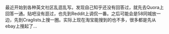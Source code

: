 最近开始到各种英文社区乱逛乱写。发现自己知乎还没有回答过，就先去Quora上回答一通。贴吧没有逛过，也先到Reddit上调侃一番。之后可能会是58同城放一边，先到Craglists上搜一圈。实际上现在淘宝能搜到的也不多，很多都是先从ebay上搜起了…